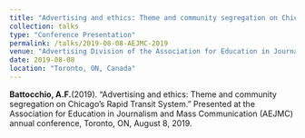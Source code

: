 ```yaml
---
title: "Advertising and ethics: Theme and community segregation on Chicago’s Rapid Transit System"
collection: talks
type: "Conference Presentation"
permalink: /talks/2019-08-08-AEJMC-2019
venue: "Advertising Division of the Association for Education in Journalism and Mass Communication(AEJMC)"
date: 2019-08-08
location: "Toronto, ON, Canada"
---
```


<b>Battocchio, A.F.</b>(2019). “Advertising and ethics: Theme and community segregation on Chicago’s Rapid Transit System.” Presented at the Association for Education in Journalism and Mass Communication (AEJMC) annual conference, Toronto, ON, August 8, 2019.
